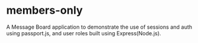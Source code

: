 # members-only

A Message Board application to demonstrate the use of sessions and auth using passport.js, and user roles built using Express(Node.js).